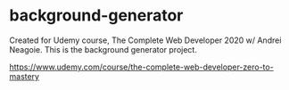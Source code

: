 # background-generator
Created for Udemy course, The Complete Web Developer 2020 w/ Andrei Neagoie.
This is the background generator project.

https://www.udemy.com/course/the-complete-web-developer-zero-to-mastery
